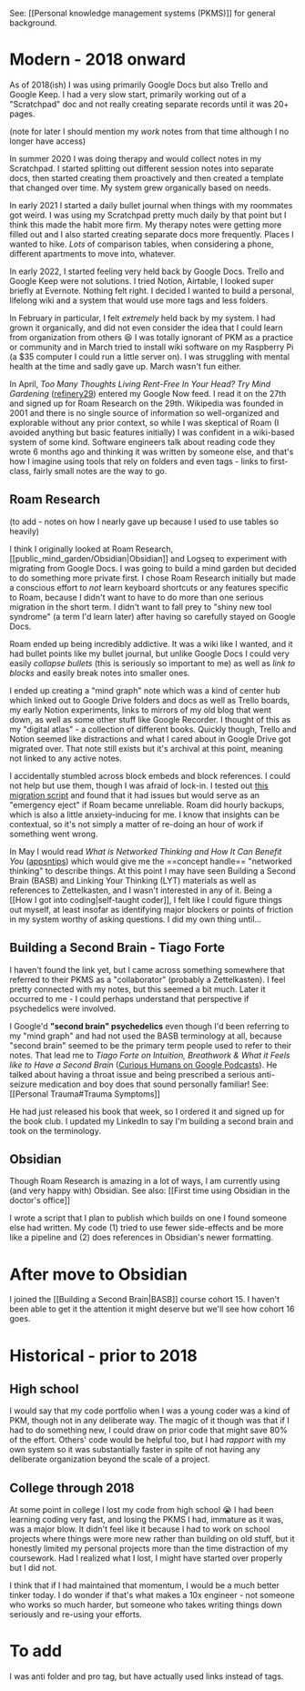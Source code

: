 See: [[Personal knowledge management systems (PKMS)]] for general background.

# Modern - 2018 onward

As of 2018(ish) I was using primarily Google Docs but also Trello and Google Keep. I had a very slow start, primarily working out of a "Scratchpad" doc and not really creating separate records until it was 20+ pages.

(note for later I should mention my *work* notes from that time although I no longer have access)

In summer 2020 I was doing therapy and would collect notes in my Scratchpad. I started splitting out different session notes into separate docs, then started creating them proactively and then created a template that changed over time. My system grew organically based on needs.

In early 2021 I started a daily bullet journal when things with my roommates got weird. I was using my Scratchpad pretty much daily by that point but I think this made the habit more firm. My therapy notes were getting more filled out and I also started creating separate docs more frequently. Places I wanted to hike. *Lots* of comparison tables, when considering a phone, different apartments to move into, whatever.

In early 2022, I started feeling very held back by Google Docs. Trello and Google Keep were not solutions. I tried Notion, Airtable, I looked super briefly at Evernote. Nothing felt right. I decided I wanted to build a personal, lifelong wiki and a system that would use more tags and less folders.

In February in particular, I felt *extremely* held back by my system. I had grown it organically, and did not even consider the idea that I could learn from organization from others 😆 I was totally ignorant of PKM as a practice or community and in March tried to install wiki software on my Raspberry Pi (a $35 computer I could run a little server on). I was struggling with mental health at the time and sadly gave up. March wasn't fun either.

In April, _Too Many Thoughts Living Rent-Free In Your Head? Try Mind Gardening_ ([refinery29](https://www.refinery29.com/en-us/2022/04/10953988/mind-gardening-organize-thoughts-increase-productivity)) entered my Google Now feed. I read it on the 27th and signed up for Roam Research on the 29th. Wikipedia was founded in 2001 and there is no single source of information so well-organized and explorable without any prior context, so while I was skeptical of Roam (I avoided anything but basic features initially) I was confident in a wiki-based system of some kind. Software engineers talk about reading code they wrote 6 months ago and thinking it was written by someone else, and that's how I imagine using tools that rely on folders and even tags - links to first-class, fairly small notes are the way to go.

## Roam Research

(to add - notes on how I nearly gave up because I used to use tables so heavily)

I think I originally looked at Roam Research, [[public_mind_garden/Obsidian|Obsidian]] and Logseq to experiment with migrating from Google Docs. I was going to build a mind garden but decided to do something more private first. I chose Roam Research initially but made a conscious effort to *not* learn keyboard shortcuts or any features specific to Roam, because I didn't want to have to do more than one serious migration in the short term. I didn't want to fall prey to "shiny new tool syndrome" (a term I'd learn later) after having so carefully stayed on Google Docs.

Roam ended up being incredibly addictive. It was a wiki like I wanted, and it had bullet points like my bullet journal, but unlike Google Docs I could very easily *collapse bullets* (this is seriously so important to me) as well as *link to blocks* and easily break notes into smaller ones.

I ended up creating a "mind graph" note which was a kind of center hub which linked out to Google Drive folders and docs as well as Trello boards, my early Notion experiments, links to mirrors of my old blog that went down, as well as some other stuff like Google Recorder. I thought of this as my "digital atlas" - a collection of different books. Quickly though, Trello and Notion seemed like distractions and what I cared about in Google Drive got migrated over. That note still exists but it's archival at this point, meaning not linked to any active notes.

I accidentally stumbled across block embeds and block references. I could not help but use them, though I was afraid of lock-in. I tested out [this migration script](https://github.com/renerocksai/rj2obs) and found that it had issues but would serve as an "emergency eject" if Roam became unreliable. Roam did hourly backups, which is also a little anxiety-inducing for me. I know that insights can be contextual, so it's not simply a matter of re-doing an hour of work if something went wrong.

In May I would read *What is Networked Thinking and How It Can Benefit You* ([appsntips](https://www.appsntips.com/what-is-networked-thinking/)) which would give me the ==concept handle== "networked thinking" to describe things. At this point I may have seen Building a Second Brain (BASB) and Linking Your Thinking  (LYT) materials as well as references to Zettelkasten, and I wasn't interested in any of it. Being a [[How I got into coding|self-taught coder]], I felt like I could figure things out myself, at least insofar as identifying major blockers or points of friction in my system worthy of asking questions. I did my own thing until...

## Building a Second Brain - Tiago Forte

I haven't found the link yet, but I came across something somewhere that referred to their PKMS as a "collaborator" (probably a Zettelkasten). I feel pretty connected with my notes, but this seemed a bit much. Later it occurred to me - I could perhaps understand that perspective if psychedelics were involved.

I Google'd **"second brain" psychedelics** even though I'd been referring to my "mind graph" and had not used the BASB terminology at all, because "second brain" seemed to be the primary term people used to refer to their notes. That lead me to _Tiago Forte on Intuition, Breathwork & What it Feels like to Have a Second Brain_ ([Curious Humans on Google Podcasts](https://podcasts.google.com/feed/aHR0cHM6Ly9mZWVkcy50cmFuc2lzdG9yLmZtL2N1cmlvdXMtaHVtYW5z/episode/OTU3ODRjNTUtZDFhOC00NGIyLWE4MjMtMDZlY2M1ZTE4ZWI3?sa=X&ved=0CAUQkfYCahcKEwjoy-agxrf4AhUAAAAAHQAAAAAQLA)).  He talked about having a throat issue and being prescribed a serious anti-seizure medication and boy does that sound personally familiar! See: [[Personal Trauma#Trauma Symptoms]]

He had just released his book that week, so I ordered it and signed up for the book club. I updated my LinkedIn to say I'm building a second brain and took on the terminology.

## Obsidian

Though Roam Research is amazing in a lot of ways, I am currently using (and very happy with) Obsidian. See also: [[First time using Obsidian in the doctor's office]]

I wrote a script that I plan to publish which builds on one I found someone else had written. My code (1) tried to use fewer side-effects and be more like a pipeline and (2) does references in Obsidian's newer formatting.

# After move to Obsidian

I joined the [[Building a Second Brain|BASB]] course cohort 15. I haven't been able to get it the attention it might deserve but we'll see how cohort 16 goes.

# Historical - prior to 2018

## High school

I would say that my code portfolio when I was a young coder was a kind of PKM, though not in any deliberate way. The magic of it though was that if I had to do something new, I could draw on prior code that might save 80% of the effort. Others' code would be helpful too, but I had *rapport* with my own system so it was substantially faster in spite of not having any deliberate organization beyond the scale of a project.

## College through 2018

At some point in college I lost my code from high school 😭 I had been learning coding very fast, and losing the PKMS I had, immature as it was, was a major blow. It didn't feel like it because I had to work on school projects where things were more new rather than building on old stuff, but it honestly limited my personal projects more than the time distraction of my coursework. Had I realized what I lost, I might have started over properly but I did not.

I think that if I had maintained that momentum, I would be a much better tinker today. I do wonder if that's what makes a 10x engineer - not someone who works so much harder, but someone who takes writing things down seriously and re-using your efforts.

# To add

I was anti folder and pro tag, but have actually used links instead of tags.
